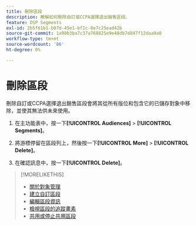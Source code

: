 ```yaml
---
title: 刪除區段
description: 瞭解如何刪除自訂或CCPA選擇退出銷售區段。
feature: DSP Segments
exl-id: 2b5f61b1-b07d-45e1-bf1c-8e7c25ead42b
source-git-commit: 1a98b3ba7c37a768825e9e48db7d847f12daa9a0
workflow-type: tm+mt
source-wordcount: '86'
ht-degree: 0%

---
```


# 刪除區段

刪除自訂或CCPA選擇退出銷售區段會將其從所有版位和包含它的已儲存對象中移除，並使其無法供未來使用。

1. 在主功能表中，按一下&#x200B;**[!UICONTROL Audiences]** > **[!UICONTROL Segments]**。

1. 將游標停留在區段列上，然後按一下&#x200B;**[!UICONTROL More]** > **[!UICONTROL Delete]**。

1. 在確認訊息中，按一下&#x200B;**[!UICONTROL Delete]**。

>[!MORELIKETHIS]
>
>* [關於對象管理](audience-about.md)
>* [建立自訂區段](custom-segment-create.md)
>* [編輯區段資訊](segment-edit.md)
>* [檢視區段的追蹤畫素](segment-view-pixels.md)
>* [共用或停止共用區段](segment-share.md)
